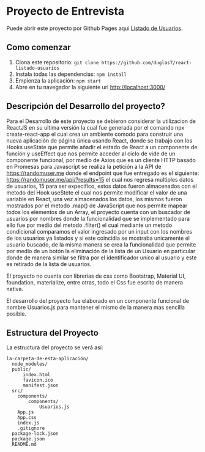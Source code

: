# Proyecto de Entrevista 

Puede abrir este proyecto por Github Pages aqui [Listado de Usuarios](https://duglas7.github.io/react-listado-usuarios/).


## Como comenzar
1. Clona este repositorio:
    ```git clone https://github.com/duglas7/react-listado-usuarios``` 
2. Instala todas las dependencias:
    ```npm install```
3. Empienza la aplicación:
    ```npm start```
4. Abre en tu navegador la siguiente url [http://localhost:3000/](http://localhost:3000/)

## Descripción del Desarrollo del proyecto?
Para el Desarrollo de este proyecto se debieron considerar la utilizacion de ReactJS en su ultima versión la cual fue generada por el comando npx create-react-app el cual crea un ambiente comodo para construir una nueva aplicación de página única usando React, donde se trabajo con los Hooks useState que permite añadir el estado de React a un componente de función y useEffect que nos permite acceder al ciclo de vide de un componente funcional, por medio de Axios que es un cliente HTTP basado en Promesas para Javascript se realiza la petición a la API de https://randomuser.me donde el endpoint que fue entregado es el siguiente: https://randomuser.me/api/?results=15 el cual nos regresa multiples datos de usuarios, 15 para ser expecifico, estos datos fueron almacenados con el metodo del Hook useStete el cual nos permite modificar el valor de una variable en React, una vez almacenados los datos, los mismos fueron mostrados por el metodo .map() de JavaScript que nos permite mapear todos los elementos de un Array, el proyecto cuenta con un buscador de usuarios por nombres donde la funcionalidad que se implementado para ello fue por medio del metodo .filter() el cual mediante un metodo condicional comparamos el valor ingresado por un input con los nombres de los usuarios ya listados y si este coincidia se mostraba unicamente el usuario buscado, de la misma manera se crea la funcionalidad que permite por medio de un botón la eliminación de la lista de un Usuario en particular donde de manera similar se filtra por el identificador unico al usuario y este es retirado de la lista de usuarios.

El proyecto no cuenta con librerias de css como Bootstrap, Material UI, foundation, materialize, entre otras, todo el Css fue escrito de manera nativa.

El desarrollo del proyecto fue elaborado en un componente funcional de nombre Usuarios.js para mantener el mismo de la manera mas sencilla posible.

## Estructura del Proyecto
La estructura del proyecto se verá así:
```
la-carpeta-de-esta-aplicación/
  node_modules/
  public/
      index.html
      favicon.ico
      manifest.json
  src/
    components/
        components/
            Usuarios.js
    App.js
    App.css
    index.js
    .gitignore
  package-lock.json
  package.json
  README.md  
